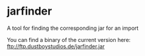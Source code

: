 jarfinder
=========

A tool for finding the corresponding jar for an import

You can find a binary of the current version here: ftp://ftp.dustboystudios.de/jarfinder.jar